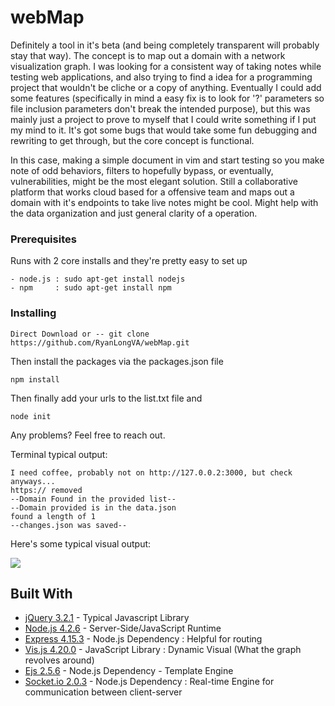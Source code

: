 # webMap

Definitely a tool in it's beta (and being completely transparent will probably stay that way). The concept is to map out a domain with a network visualization graph. I was looking for a 
consistent way of taking notes while testing web applications, and also trying to find a idea for a programming project
that wouldn't be cliche or a copy of anything. Eventually I could add some features (specifically in mind a easy fix is to look for '?' parameters so file inclusion parameters don't break the intended purpose), but this was mainly just a project 
to prove to myself that I could write something if I put my mind to it. It's got some bugs that would take 
some fun debugging and rewriting to get through, but the core concept is functional.

In this case, making a simple document in vim and start testing so you make note of odd behaviors, filters to hopefully bypass, or eventually, vulnerabilities, might be the most elegant solution. Still a collaborative platform that works cloud based for a offensive team and maps out a domain with it's endpoints to take live notes might be cool. Might help with the data organization and just general clarity of a operation.

### Prerequisites

Runs with 2 core installs and they're pretty easy to set up

```
- node.js : sudo apt-get install nodejs
- npm     : sudo apt-get install npm
```

### Installing


```
Direct Download or -- git clone https://github.com/RyanLongVA/webMap.git
```

Then install the packages via the packages.json file

```
npm install
```

Then finally add your urls to the list.txt file and 

```
node init
```
Any problems? Feel free to reach out.


Terminal typical output:
```
I need coffee, probably not on http://127.0.0.2:3000, but check anyways...
https:// removed
--Domain Found in the provided list--
--Domain provided is in the data.json
found a length of 1
--changes.json was saved--
```
 
Here's some typical visual output:

![](https://static.wixstatic.com/media/b4cbd1_2650e1853b4748e497f71639b82e9088~mv2.png/v1/fill/w_484,h_272,al_c,usm_0.66_1.00_0.01/b4cbd1_2650e1853b4748e497f71639b82e9088~mv2.png)


## Built With

* [jQuery 3.2.1](https://jquery.com/) - Typical Javascript Library
* [Node.js 4.2.6](https://nodejs.org/) - Server-Side/JavaScript Runtime
* [Express 4.15.3](https://expressjs.com/) - Node.js Dependency : Helpful for routing
* [Vis.js 4.20.0](http://visjs.org/) - JavaScript Library : Dynamic Visual (What the graph revolves around)
* [Ejs 2.5.6](https://www.npmjs.com/package/ejs) - Node.js Dependency - Template Engine 
* [Socket.io 2.0.3](https://socket.io/) - Node.js Dependency : Real-time Engine for communication between client-server

